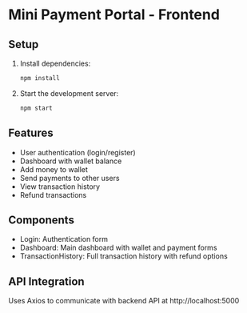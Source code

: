 # Mini Payment Portal - Frontend

## Setup

1. Install dependencies:
   ```bash
   npm install
   ```

2. Start the development server:
   ```bash
   npm start
   ```

## Features

- User authentication (login/register)
- Dashboard with wallet balance
- Add money to wallet
- Send payments to other users
- View transaction history
- Refund transactions

## Components

- Login: Authentication form
- Dashboard: Main dashboard with wallet and payment forms
- TransactionHistory: Full transaction history with refund options

## API Integration

Uses Axios to communicate with backend API at http://localhost:5000
